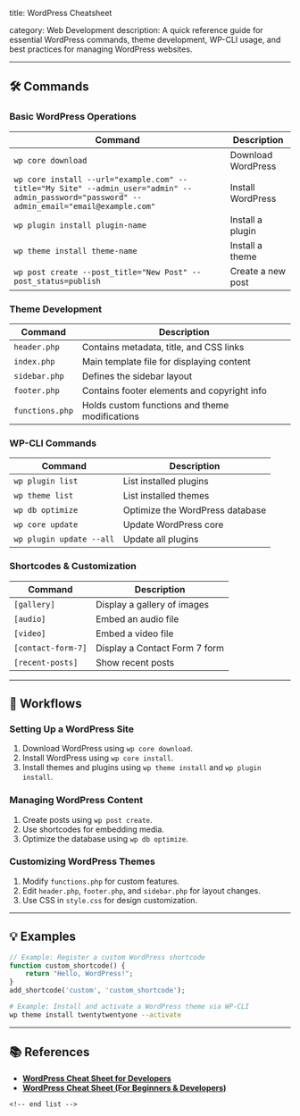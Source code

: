 title: WordPress Cheatsheet

category: Web Development
description: A quick reference guide for essential WordPress commands, theme development, WP-CLI usage, and best practices for managing WordPress websites.

---

## 🛠️ Commands

### **Basic WordPress Operations**

| Command                                                                                                                                      | Description        |
| -------------------------------------------------------------------------------------------------------------------------------------------- | ------------------ |
| `wp core download`                                                                                                                         | Download WordPress |
| `wp core install --url="example.com" --title="My Site" --admin_user="admin" --admin_password="password" --admin_email="email@example.com"` | Install WordPress  |
| `wp plugin install plugin-name`                                                                                                            | Install a plugin   |
| `wp theme install theme-name`                                                                                                              | Install a theme    |
| `wp post create --post_title="New Post" --post_status=publish`                                                                             | Create a new post  |

### **Theme Development**

| Command           | Description                                    |
| ----------------- | ---------------------------------------------- |
| `header.php`    | Contains metadata, title, and CSS links        |
| `index.php`     | Main template file for displaying content      |
| `sidebar.php`   | Defines the sidebar layout                     |
| `footer.php`    | Contains footer elements and copyright info    |
| `functions.php` | Holds custom functions and theme modifications |

### **WP-CLI Commands**

| Command                    | Description                     |
| -------------------------- | ------------------------------- |
| `wp plugin list`         | List installed plugins          |
| `wp theme list`          | List installed themes           |
| `wp db optimize`         | Optimize the WordPress database |
| `wp core update`         | Update WordPress core           |
| `wp plugin update --all` | Update all plugins              |

### **Shortcodes & Customization**

| Command              | Description                   |
| -------------------- | ----------------------------- |
| `[gallery]`        | Display a gallery of images   |
| `[audio]`          | Embed an audio file           |
| `[video]`          | Embed a video file            |
| `[contact-form-7]` | Display a Contact Form 7 form |
| `[recent-posts]`   | Show recent posts             |

---

## 🔄 Workflows

### **Setting Up a WordPress Site**

1. Download WordPress using `wp core download`.
2. Install WordPress using `wp core install`.
3. Install themes and plugins using `wp theme install` and `wp plugin install`.

### **Managing WordPress Content**

1. Create posts using `wp post create`.
2. Use shortcodes for embedding media.
3. Optimize the database using `wp db optimize`.

### **Customizing WordPress Themes**

1. Modify `functions.php` for custom features.
2. Edit `header.php`, `footer.php`, and `sidebar.php` for layout changes.
3. Use CSS in `style.css` for design customization.

---

## 💡 Examples

```php
// Example: Register a custom WordPress shortcode
function custom_shortcode() {
    return "Hello, WordPress!";
}
add_shortcode('custom', 'custom_shortcode');
```

```bash
# Example: Install and activate a WordPress theme via WP-CLI
wp theme install twentytwentyone --activate
```

---

## 📚 References

- **[WordPress Cheat Sheet for Developers](https://appsero.com/wordpress/wordpress-cheat-sheet-for-developers/)**
- **[WordPress Cheat Sheet (For Beginners &amp; Developers)](https://websitesetup.org/wordpress-cheat-sheet/)**

```
<!-- end list -->
```
